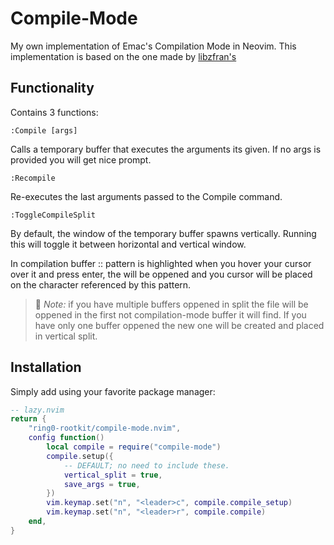 # Compile-Mode

My own implementation of Emac's Compilation Mode in Neovim.
This implementation is based on the one made by [libzfran's](https://github.com/lbzfran)

## Functionality

Contains 3 functions:

`:Compile [args]`

Calls a temporary buffer that executes the arguments its given.
If no args is provided you will get nice prompt.

`:Recompile`

Re-executes the last arguments passed to the Compile command.

`:ToggleCompileSplit`

By default, the window of the temporary buffer spawns vertically.
Running this will toggle it between horizontal and vertical window.

In compilation buffer <file>:<line>:<character> pattern is highlighted
when you hover your cursor over it and press enter, the <file> will be oppened
and you cursor will be placed on the character referenced by this pattern.

> 📝 *Note:* if you have multiple buffers oppened in split the file will be oppened in the first 
not compilation-mode buffer it will find. If you have only one buffer oppened the new one
will be created and placed in vertical split.

## Installation

Simply add using your favorite package manager:

```lua
-- lazy.nvim
return {
    "ring0-rootkit/compile-mode.nvim",
    config function()
        local compile = require("compile-mode")
        compile.setup({
            -- DEFAULT; no need to include these.
            vertical_split = true,
            save_args = true,
        })
        vim.keymap.set("n", "<leader>c", compile.compile_setup)
        vim.keymap.set("n", "<leader>r", compile.compile)
    end,
}
```
